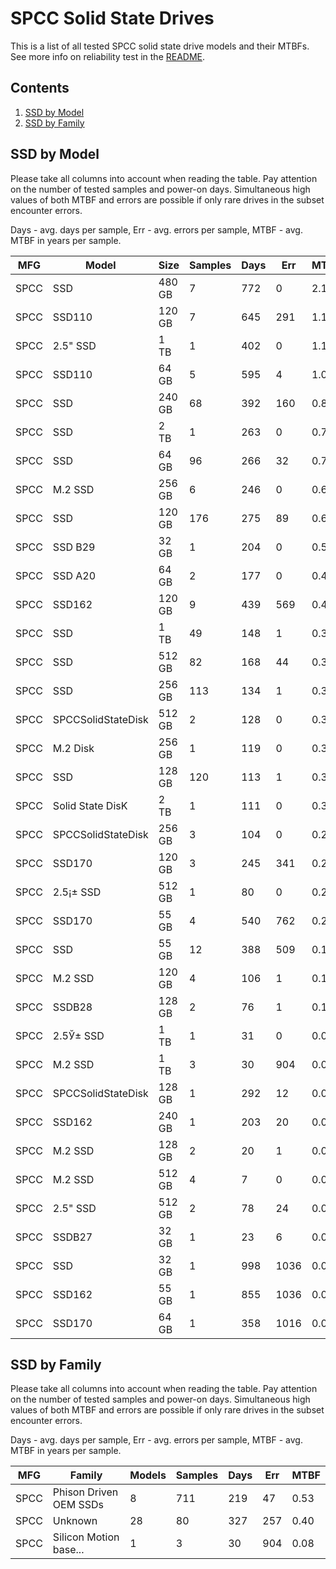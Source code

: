 SPCC Solid State Drives
=======================

This is a list of all tested SPCC solid state drive models and their MTBFs. See
more info on reliability test in the [README](https://github.com/linuxhw/SMART).

Contents
--------

1. [ SSD by Model  ](#ssd-by-model)
2. [ SSD by Family ](#ssd-by-family)

SSD by Model
------------

Please take all columns into account when reading the table. Pay attention on the
number of tested samples and power-on days. Simultaneous high values of both MTBF
and errors are possible if only rare drives in the subset encounter errors.

Days - avg. days per sample,
Err  - avg. errors per sample,
MTBF - avg. MTBF in years per sample.

| MFG       | Model              | Size   | Samples | Days  | Err   | MTBF |
|-----------|--------------------|--------|---------|-------|-------|------|
| SPCC      | SSD                | 480 GB | 7       | 772   | 0     | 2.12   |
| SPCC      | SSD110             | 120 GB | 7       | 645   | 291   | 1.13   |
| SPCC      | 2.5" SSD           | 1 TB   | 1       | 402   | 0     | 1.10   |
| SPCC      | SSD110             | 64 GB  | 5       | 595   | 4     | 1.08   |
| SPCC      | SSD                | 240 GB | 68      | 392   | 160   | 0.89   |
| SPCC      | SSD                | 2 TB   | 1       | 263   | 0     | 0.72   |
| SPCC      | SSD                | 64 GB  | 96      | 266   | 32    | 0.70   |
| SPCC      | M.2 SSD            | 256 GB | 6       | 246   | 0     | 0.68   |
| SPCC      | SSD                | 120 GB | 176     | 275   | 89    | 0.61   |
| SPCC      | SSD B29            | 32 GB  | 1       | 204   | 0     | 0.56   |
| SPCC      | SSD A20            | 64 GB  | 2       | 177   | 0     | 0.49   |
| SPCC      | SSD162             | 120 GB | 9       | 439   | 569   | 0.42   |
| SPCC      | SSD                | 1 TB   | 49      | 148   | 1     | 0.39   |
| SPCC      | SSD                | 512 GB | 82      | 168   | 44    | 0.38   |
| SPCC      | SSD                | 256 GB | 113     | 134   | 1     | 0.36   |
| SPCC      | SPCCSolidStateDisk | 512 GB | 2       | 128   | 0     | 0.35   |
| SPCC      | M.2 Disk           | 256 GB | 1       | 119   | 0     | 0.33   |
| SPCC      | SSD                | 128 GB | 120     | 113   | 1     | 0.31   |
| SPCC      | Solid State DisK   | 2 TB   | 1       | 111   | 0     | 0.30   |
| SPCC      | SPCCSolidStateDisk | 256 GB | 3       | 104   | 0     | 0.29   |
| SPCC      | SSD170             | 120 GB | 3       | 245   | 341   | 0.26   |
| SPCC      | 2.5¡± SSD        | 512 GB | 1       | 80    | 0     | 0.22   |
| SPCC      | SSD170             | 55 GB  | 4       | 540   | 762   | 0.21   |
| SPCC      | SSD                | 55 GB  | 12      | 388   | 509   | 0.18   |
| SPCC      | M.2 SSD            | 120 GB | 4       | 106   | 1     | 0.17   |
| SPCC      | SSDB28             | 128 GB | 2       | 76    | 1     | 0.17   |
| SPCC      | 2.5Ў± SSD        | 1 TB   | 1       | 31    | 0     | 0.09   |
| SPCC      | M.2 SSD            | 1 TB   | 3       | 30    | 904   | 0.08   |
| SPCC      | SPCCSolidStateDisk | 128 GB | 1       | 292   | 12    | 0.06   |
| SPCC      | SSD162             | 240 GB | 1       | 203   | 20    | 0.03   |
| SPCC      | M.2 SSD            | 128 GB | 2       | 20    | 1     | 0.02   |
| SPCC      | M.2 SSD            | 512 GB | 4       | 7     | 0     | 0.02   |
| SPCC      | 2.5" SSD           | 512 GB | 2       | 78    | 24    | 0.01   |
| SPCC      | SSDB27             | 32 GB  | 1       | 23    | 6     | 0.01   |
| SPCC      | SSD                | 32 GB  | 1       | 998   | 1036  | 0.00   |
| SPCC      | SSD162             | 55 GB  | 1       | 855   | 1036  | 0.00   |
| SPCC      | SSD170             | 64 GB  | 1       | 358   | 1016  | 0.00   |

SSD by Family
-------------

Please take all columns into account when reading the table. Pay attention on the
number of tested samples and power-on days. Simultaneous high values of both MTBF
and errors are possible if only rare drives in the subset encounter errors.

Days - avg. days per sample,
Err  - avg. errors per sample,
MTBF - avg. MTBF in years per sample.

| MFG       | Family                 | Models | Samples | Days  | Err   | MTBF |
|-----------|------------------------|--------|---------|-------|-------|------|
| SPCC      | Phison Driven OEM SSDs | 8      | 711     | 219   | 47    | 0.53   |
| SPCC      | Unknown                | 28     | 80      | 327   | 257   | 0.40   |
| SPCC      | Silicon Motion base... | 1      | 3       | 30    | 904   | 0.08   |
